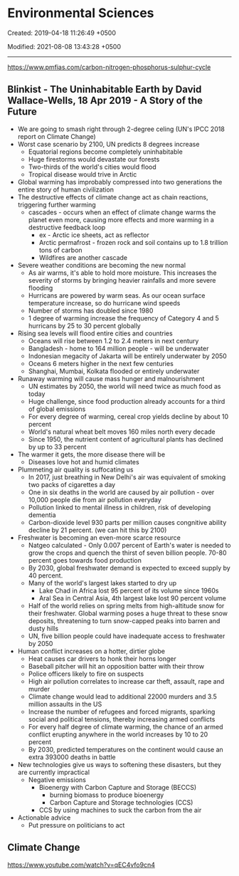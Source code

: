 # Environmental Sciences

Created: 2019-04-18 11:26:49 +0500

Modified: 2021-08-08 13:43:28 +0500

---

<https://www.pmfias.com/carbon-nitrogen-phosphorus-sulphur-cycle>

## Blinkist - The Uninhabitable Earth by David Wallace-Wells, 18 Apr 2019 - A Story of the Future
-   We are going to smash right through 2-degree celing (UN's IPCC 2018 report on Climate Change)
-   Worst case scenario by 2100, UN predicts 8 degrees increase
    -   Equatorial regions become completely uninhabitable
    -   Huge firestorms would devastate our forests
    -   Two-thirds of the world's cities would flood
    -   Tropical disease would trive in Arctic
-   Global warming has improbably compressed into two generations the entire story of human civilization
-   The destructive effects of climate change act as chain reactions, triggering further warming
    -   cascades - occurs when an effect of climate change warms the planet even more, causing more effects and more warming in a destructive feedback loop
        -   ex - Arctic ice sheets, act as reflector
        -   Arctic permafrost - frozen rock and soil contains up to 1.8 trillion tons of carbon
        -   Wildfires are another cascade
-   Severe weather conditions are becoming the new normal
    -   As air warms, it's able to hold more moisture. This increases the severity of storms by bringing heavier rainfalls and more severe flooding
    -   Hurricans are powered by warm seas. As our ocean surface temperature increase, so do hurricane wind speeds
    -   Number of storms has doubled since 1980
    -   1 degree of warming increase the frequency of Category 4 and 5 hurricans by 25 to 30 percent globally
-   Rising sea levels will flood entire cities and countries
    -   Oceans will rise between 1.2 to 2.4 meters in next century
    -   Bangladesh - home to 164 million people - will be underwater
    -   Indonesian megacity of Jakarta will be entirely underwater by 2050
    -   Oceans 6 meters higher in the next few centuries
    -   Shanghai, Mumbai, Kolkata flooded or entirely underwater
-   Runaway warming will cause mass hunger and malnourishment
    -   UN estimates by 2050, the world will need twice as much food as today
    -   Huge challenge, since food production already accounts for a third of global emissions
    -   For every degree of warming, cereal crop yields decline by about 10 percent
    -   World's natural wheat belt moves 160 miles north every decade
    -   Since 1950, the nutrient content of agricultural plants has declined by up to 33 percent
-   The warmer it gets, the more disease there will be
    -   Diseases love hot and humid climates
-   Plummeting air quality is suffocating us
    -   In 2017, just breathing in New Delhi's air was equivalent of smoking two packs of cigarettes a day
    -   One in six deaths in the world are caused by air pollution - over 10,000 people die from air pollution everyday
    -   Pollution linked to mental illness in children, risk of developing dementia
    -   Carbon-dioxide level 930 parts per million causes congnitive ability decline by 21 percent. (we can hit this by 2100)
-   Freshwater is becoming an even-more scarce resource
    -   Natgeo calculated - Only 0.007 percent of Earth's water is needed to grow the crops and quench the thirst of seven billion people. 70-80 percent goes towards food production
    -   By 2030, global freshwater demand is expected to exceed supply by 40 percent.
    -   Many of the world's largest lakes started to dry up
        -   Lake Chad in Africa lost 95 percent of its volume since 1960s
        -   Aral Sea in Central Asia, 4th largest lake lost 90 percent volume
    -   Half of the world relies on spring melts from high-altitude snow for their freshwater. Global warming poses a huge threat to these snow deposits, threatening to turn snow-capped peaks into barren and dusty hills
    -   UN, five billion people could have inadequate access to freshwater by 2050
-   Human conflict increases on a hotter, dirtier globe
    -   Heat causes car drivers to honk their horns longer
    -   Baseball pitcher will hit an opposition batter with their throw
    -   Police officers likely to fire on suspects
    -   High air pollution correlates to increase car theft, assault, rape and murder
    -   Climate change would lead to additional 22000 murders and 3.5 million assaults in the US
    -   Increase the number of refugees and forced migrants, sparking social and political tensions, thereby increasing armed conflicts
    -   For every half degree of climate warming, the chance of an armed conflict erupting anywhere in the world increases by 10 to 20 percent
    -   By 2030, predicted temperatures on the continent would cause an extra 393000 deaths in battle
-   New technologies give us ways to softening these disasters, but they are currently impractical
    -   Negative emissions
        -   Bioenergy with Carbon Capture and Storage (BECCS)
            -   burning biomass to produce bioenergy
            -   Carbon Capture and Storage technologies (CCS)
        -   CCS by using machines to suck the carbon from the air
-   Actionable advice
    -   Put pressure on politicians to act

## Climate Change

<https://www.youtube.com/watch?v=qEC4vfo9cn4>
